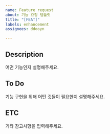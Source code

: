 ```yaml
---
name: Feature request
about: 기능 요청 템플릿
title: "[FEAT]"
labels: enhancement
assignees: ddooyn

---
```


## Description
어떤 기능인지 설명해주세요.

## To Do
기능 구현을 위해 어떤 것들이 필요한지 설명해주세요.

## ETC
기타 참고사항을 입력해주세요.
